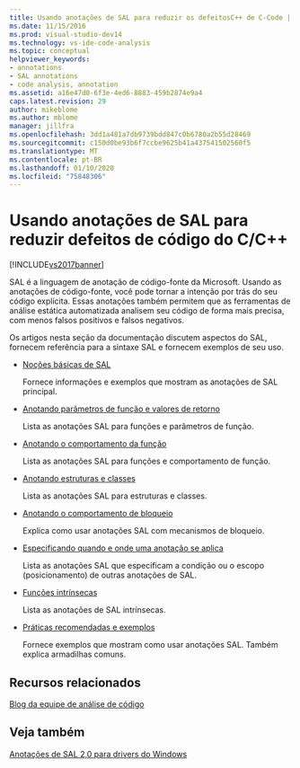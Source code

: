 ```yaml
---
title: Usando anotações de SAL para reduzir os defeitosC++ de C-Code | Microsoft Docs
ms.date: 11/15/2016
ms.prod: visual-studio-dev14
ms.technology: vs-ide-code-analysis
ms.topic: conceptual
helpviewer_keywords:
- annotations
- SAL annotations
- code analysis, annotation
ms.assetid: a16e47d0-6f3e-4ed6-8883-459b2874e9a4
caps.latest.revision: 29
author: mikeblome
ms.author: mblome
manager: jillfra
ms.openlocfilehash: 3dd1a481a7db9739bdd847c0b6780a2b55d28469
ms.sourcegitcommit: c150d0be93b6f7ccbe9625b41a437541502560f5
ms.translationtype: MT
ms.contentlocale: pt-BR
ms.lasthandoff: 01/10/2020
ms.locfileid: "75848306"
---
```

# <a name="using-sal-annotations-to-reduce-cc-code-defects"></a>Usando anotações de SAL para reduzir defeitos de código do C/C++
[!INCLUDE[vs2017banner](../includes/vs2017banner.md)]

SAL é a linguagem de anotação de código-fonte da Microsoft. Usando as anotações de código-fonte, você pode tornar a intenção por trás do seu código explícita. Essas anotações também permitem que as ferramentas de análise estática automatizada analisem seu código de forma mais precisa, com menos falsos positivos e falsos negativos.  
  
 Os artigos nesta seção da documentação discutem aspectos do SAL, fornecem referência para a sintaxe SAL e fornecem exemplos de seu uso.  
  
- [Noções básicas de SAL](../code-quality/understanding-sal.md)  
  
     Fornece informações e exemplos que mostram as anotações de SAL principal.  
  
- [Anotando parâmetros de função e valores de retorno](../code-quality/annotating-function-parameters-and-return-values.md)  
  
     Lista as anotações SAL para funções e parâmetros de função.  
  
- [Anotando o comportamento da função](../code-quality/annotating-function-behavior.md)  
  
     Lista as anotações SAL para funções e comportamento de função.  
  
- [Anotando estruturas e classes](../code-quality/annotating-structs-and-classes.md)  
  
     Lista as anotações SAL para estruturas e classes.  
  
- [Anotando o comportamento de bloqueio](../code-quality/annotating-locking-behavior.md)  
  
     Explica como usar anotações SAL com mecanismos de bloqueio.  
  
- [Especificando quando e onde uma anotação se aplica](../code-quality/specifying-when-and-where-an-annotation-applies.md)  
  
     Lista as anotações SAL que especificam a condição ou o escopo (posicionamento) de outras anotações de SAL.  
  
- [Funções intrínsecas](../code-quality/intrinsic-functions.md)  
  
     Lista as anotações de SAL intrínsecas.  
  
- [Práticas recomendadas e exemplos](../code-quality/best-practices-and-examples-sal.md)  
  
     Fornece exemplos que mostram como usar anotações SAL. Também explica armadilhas comuns.  
  
## <a name="related-resources"></a>Recursos relacionados  
 [Blog da equipe de análise de código](https://blogs.msdn.com/b/codeanalysis/)  
  
## <a name="see-also"></a>Veja também  
 [Anotações de SAL 2,0 para drivers do Windows](https://msdn.microsoft.com/library/windows/hardware/hh454237.aspx)
